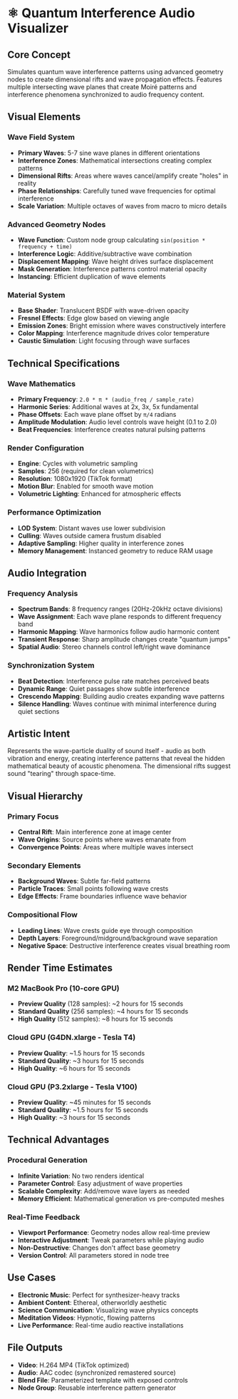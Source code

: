# ⚛️ Quantum Interference Audio Visualizer

## Core Concept
Simulates quantum wave interference patterns using advanced geometry nodes to create dimensional rifts and wave propagation effects. Features multiple intersecting wave planes that create Moiré patterns and interference phenomena synchronized to audio frequency content.

## Visual Elements

### Wave Field System
- **Primary Waves**: 5-7 sine wave planes in different orientations
- **Interference Zones**: Mathematical intersections creating complex patterns
- **Dimensional Rifts**: Areas where waves cancel/amplify create "holes" in reality
- **Phase Relationships**: Carefully tuned wave frequencies for optimal interference
- **Scale Variation**: Multiple octaves of waves from macro to micro details

### Advanced Geometry Nodes
- **Wave Function**: Custom node group calculating `sin(position * frequency + time)`
- **Interference Logic**: Additive/subtractive wave combination
- **Displacement Mapping**: Wave height drives surface displacement
- **Mask Generation**: Interference patterns control material opacity
- **Instancing**: Efficient duplication of wave elements

### Material System
- **Base Shader**: Translucent BSDF with wave-driven opacity
- **Fresnel Effects**: Edge glow based on viewing angle
- **Emission Zones**: Bright emission where waves constructively interfere
- **Color Mapping**: Interference magnitude drives color temperature
- **Caustic Simulation**: Light focusing through wave surfaces

## Technical Specifications

### Wave Mathematics
- **Primary Frequency**: `2.0 * π * (audio_freq / sample_rate)`
- **Harmonic Series**: Additional waves at 2x, 3x, 5x fundamental
- **Phase Offsets**: Each wave plane offset by `π/4` radians
- **Amplitude Modulation**: Audio level controls wave height (0.1 to 2.0)
- **Beat Frequencies**: Interference creates natural pulsing patterns

### Render Configuration
- **Engine**: Cycles with volumetric sampling
- **Samples**: 256 (required for clean volumetrics)
- **Resolution**: 1080x1920 (TikTok format)
- **Motion Blur**: Enabled for smooth wave motion
- **Volumetric Lighting**: Enhanced for atmospheric effects

### Performance Optimization
- **LOD System**: Distant waves use lower subdivision
- **Culling**: Waves outside camera frustum disabled
- **Adaptive Sampling**: Higher quality in interference zones
- **Memory Management**: Instanced geometry to reduce RAM usage

## Audio Integration

### Frequency Analysis
- **Spectrum Bands**: 8 frequency ranges (20Hz-20kHz octave divisions)
- **Wave Assignment**: Each wave plane responds to different frequency band
- **Harmonic Mapping**: Wave harmonics follow audio harmonic content
- **Transient Response**: Sharp amplitude changes create "quantum jumps"
- **Spatial Audio**: Stereo channels control left/right wave dominance

### Synchronization System
- **Beat Detection**: Interference pulse rate matches perceived beats
- **Dynamic Range**: Quiet passages show subtle interference
- **Crescendo Mapping**: Building audio creates expanding wave patterns
- **Silence Handling**: Waves continue with minimal interference during quiet sections

## Artistic Intent
Represents the wave-particle duality of sound itself - audio as both vibration and energy, creating interference patterns that reveal the hidden mathematical beauty of acoustic phenomena. The dimensional rifts suggest sound "tearing" through space-time.

## Visual Hierarchy

### Primary Focus
- **Central Rift**: Main interference zone at image center
- **Wave Origins**: Source points where waves emanate from
- **Convergence Points**: Areas where multiple waves intersect

### Secondary Elements
- **Background Waves**: Subtle far-field patterns
- **Particle Traces**: Small points following wave crests
- **Edge Effects**: Frame boundaries influence wave behavior

### Compositional Flow
- **Leading Lines**: Wave crests guide eye through composition
- **Depth Layers**: Foreground/midground/background wave separation
- **Negative Space**: Destructive interference creates visual breathing room

## Render Time Estimates

### M2 MacBook Pro (10-core GPU)
- **Preview Quality** (128 samples): ~2 hours for 15 seconds
- **Standard Quality** (256 samples): ~4 hours for 15 seconds
- **High Quality** (512 samples): ~8 hours for 15 seconds

### Cloud GPU (G4DN.xlarge - Tesla T4)
- **Preview Quality**: ~1.5 hours for 15 seconds
- **Standard Quality**: ~3 hours for 15 seconds
- **High Quality**: ~6 hours for 15 seconds

### Cloud GPU (P3.2xlarge - Tesla V100)
- **Preview Quality**: ~45 minutes for 15 seconds
- **Standard Quality**: ~1.5 hours for 15 seconds
- **High Quality**: ~3 hours for 15 seconds

## Technical Advantages

### Procedural Generation
- **Infinite Variation**: No two renders identical
- **Parameter Control**: Easy adjustment of wave properties
- **Scalable Complexity**: Add/remove wave layers as needed
- **Memory Efficient**: Mathematical generation vs pre-computed meshes

### Real-Time Feedback
- **Viewport Performance**: Geometry nodes allow real-time preview
- **Interactive Adjustment**: Tweak parameters while playing audio
- **Non-Destructive**: Changes don't affect base geometry
- **Version Control**: All parameters stored in node tree

## Use Cases
- **Electronic Music**: Perfect for synthesizer-heavy tracks
- **Ambient Content**: Ethereal, otherworldly aesthetic
- **Science Communication**: Visualizing wave physics concepts
- **Meditation Videos**: Hypnotic, flowing patterns
- **Live Performance**: Real-time audio reactive installations

## File Outputs
- **Video**: H.264 MP4 (TikTok optimized)
- **Audio**: AAC codec (synchronized remastered source)
- **Blend File**: Parameterized template with exposed controls
- **Node Group**: Reusable interference pattern generator